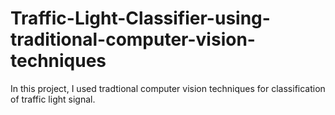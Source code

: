 # Traffic-Light-Classifier-using-traditional-computer-vision-techniques
In this project, I used tradtional computer vision techniques for classification of traffic light signal.
